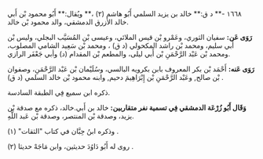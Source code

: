 ١٦٦٨ -** د ق:** خالد بن يزيد السلمي أَبُو هاشم (٢) ،** ويُقال:** أَبُو محمود بْن أَبي خالد الأزرق الدمشقي، والد محمود بْن خالد.

**رَوَى عَن:** سفيان الثوري، وعَمْرو بْن قيس الملائي، وعيسى بْن المُسَيَّب البجلي، وليس بْن أَبي سليم، ومحمد بْن راشد المكحولي (د ق) ، ومحمد بْن سَعِيد الشامي المصلوب، ومحمد بْن عَبْد الرَّحْمَنِ بْن أَبي ليلى، والمطعم بْن المقدام (د) وأبي جَعْفَر الرازي.

**رَوَى عَنه:** أَحْمَد بْن بكر المعروف بابن بكرويه البالسي، وسُلَيْمان بْن عَبْد الرَّحْمَنِ، وصفوان بْن صالح, وعَبْد الرَّحْمَنِ بْن إِبْرَاهِيمَ دحيم, وابنه محمود بْن خالد السلمي (د ق) .

ذكره ابن سميع فِي الطبقة السادسة.

**وَقَال أَبُو زُرْعَة الدمشقي فِي تسمية نفر متقاربين:** خالد بن أَبي.خالد، ذكره مع صدقة بْن يزيد، وصدقة بْن المنتصر، وصدقة بْن عَبد اللَّهِ.

وذكره ابنُ حِبَّان في كتاب "الثقات" (١) .

روى له أَبُو دَاوُدَ حديثين، وابن مَاجَهْ حديثا (٢) .